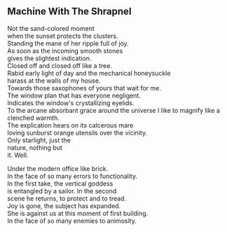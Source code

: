 Machine With The Shrapnel
-------------------------
Not the sand-colored moment  
when the sunset protects the clusters.  
Standing the mane of her ripple full of joy.  
As soon as the incoming smooth stones  
gives the slightest indication.  
Closed off and closed off like a tree.  
Rabid early light of day and the mechanical honeysuckle  
harass at the walls of my house.  
Towards those saxophones of yours that wait for me.  
The window plan that has everyone negligent.  
Indicates the window's crystallizing eyelids.  
To the arcane absorbant grace around the universe I like to magnify like a clenched warmth.  
The explication hears on its calcerous mare  
loving sunburst orange utensils over the vicinity.  
Only starlight, just the  
nature, nothing but  
it. Well.  
  
Under the modern office like brick.  
In the face of so many errors to functionality.  
In the first take, the vertical goddess  
is entangled by a sailor. In the second  
scene he returns, to protect and to tread.  
Joy is gone, the subject has expanded.  
She is against us at this moment of first building.  
In the face of so many enemies to animosity.  
